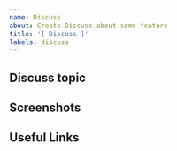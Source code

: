 ```yaml
---
name: Discuss
about: Create Discuss about some feature
title: '[ Discuss ]'
labels: discuss
---
```


## Discuss topic

## Screenshots

## Useful Links
